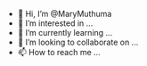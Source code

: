 - 👋 Hi, I’m @MaryMuthuma
- 👀 I’m interested in ...
- 🌱 I’m currently learning ...
- 💞️ I’m looking to collaborate on ...
- 📫 How to reach me ...

<!---
MaryMuthuma/MaryMuthuma is a ✨ special ✨ repository because its `README.md` (this file) appears on your GitHub profile.
You can click the Preview link to take a look at your changes.
--->

